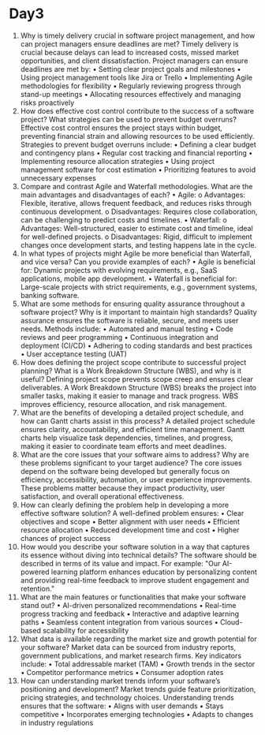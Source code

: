 # Day3
1. Why is timely delivery crucial in software project management, and how can project managers ensure deadlines are met?
Timely delivery is crucial because delays can lead to increased costs, missed market opportunities, and client dissatisfaction. Project managers can ensure deadlines are met by:
•	Setting clear project goals and milestones
•	Using project management tools like Jira or Trello
•	Implementing Agile methodologies for flexibility
•	Regularly reviewing progress through stand-up meetings
•	Allocating resources effectively and managing risks proactively
2. How does effective cost control contribute to the success of a software project? What strategies can be used to prevent budget overruns?
Effective cost control ensures the project stays within budget, preventing financial strain and allowing resources to be used efficiently. Strategies to prevent budget overruns include:
•	Defining a clear budget and contingency plans
•	Regular cost tracking and financial reporting
•	Implementing resource allocation strategies
•	Using project management software for cost estimation
•	Prioritizing features to avoid unnecessary expenses
3. Compare and contrast Agile and Waterfall methodologies. What are the main advantages and disadvantages of each?
•	Agile: 
o	Advantages: Flexible, iterative, allows frequent feedback, and reduces risks through continuous development.
o	Disadvantages: Requires close collaboration, can be challenging to predict costs and timelines.
•	Waterfall: 
o	Advantages: Well-structured, easier to estimate cost and timeline, ideal for well-defined projects.
o	Disadvantages: Rigid, difficult to implement changes once development starts, and testing happens late in the cycle.
4. In what types of projects might Agile be more beneficial than Waterfall, and vice versa? Can you provide examples of each?
•	Agile is beneficial for: Dynamic projects with evolving requirements, e.g., SaaS applications, mobile app development.
•	Waterfall is beneficial for: Large-scale projects with strict requirements, e.g., government systems, banking software.
5. What are some methods for ensuring quality assurance throughout a software project? Why is it important to maintain high standards?
Quality assurance ensures the software is reliable, secure, and meets user needs. Methods include:
•	Automated and manual testing
•	Code reviews and peer programming
•	Continuous integration and deployment (CI/CD)
•	Adhering to coding standards and best practices
•	User acceptance testing (UAT)
6. How does defining the project scope contribute to successful project planning? What is a Work Breakdown Structure (WBS), and why is it useful?
Defining project scope prevents scope creep and ensures clear deliverables. A Work Breakdown Structure (WBS) breaks the project into smaller tasks, making it easier to manage and track progress. WBS improves efficiency, resource allocation, and risk management.
7. What are the benefits of developing a detailed project schedule, and how can Gantt charts assist in this process?
A detailed project schedule ensures clarity, accountability, and efficient time management. Gantt charts help visualize task dependencies, timelines, and progress, making it easier to coordinate team efforts and meet deadlines.
8. What are the core issues that your software aims to address? Why are these problems significant to your target audience?
The core issues depend on the software being developed but generally focus on efficiency, accessibility, automation, or user experience improvements. These problems matter because they impact productivity, user satisfaction, and overall operational effectiveness.
9. How can clearly defining the problem help in developing a more effective software solution?
A well-defined problem ensures:
•	Clear objectives and scope
•	Better alignment with user needs
•	Efficient resource allocation
•	Reduced development time and cost
•	Higher chances of project success
10. How would you describe your software solution in a way that captures its essence without diving into technical details?
The software should be described in terms of its value and impact. For example: "Our AI-powered learning platform enhances education by personalizing content and providing real-time feedback to improve student engagement and retention."
11. What are the main features or functionalities that make your software stand out?
•	AI-driven personalized recommendations
•	Real-time progress tracking and feedback
•	Interactive and adaptive learning paths
•	Seamless content integration from various sources
•	Cloud-based scalability for accessibility
12. What data is available regarding the market size and growth potential for your software?
Market data can be sourced from industry reports, government publications, and market research firms. Key indicators include:
•	Total addressable market (TAM)
•	Growth trends in the sector
•	Competitor performance metrics
•	Consumer adoption rates
13. How can understanding market trends inform your software’s positioning and development?
Market trends guide feature prioritization, pricing strategies, and technology choices. Understanding trends ensures that the software:
•	Aligns with user demands
•	Stays competitive
•	Incorporates emerging technologies
•	Adapts to changes in industry regulations

